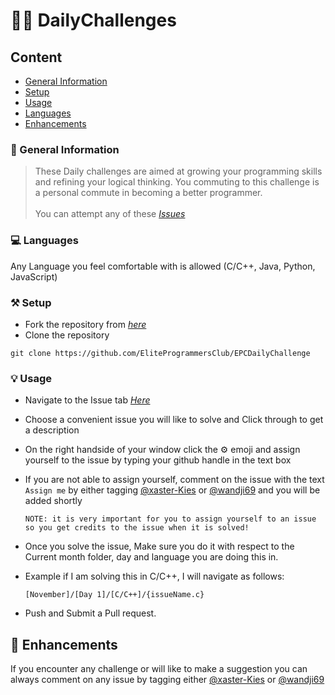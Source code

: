 #  👨‍💻 DailyChallenges

##  Content
* [General Information](#general-information)
* [Setup](#setup)
* [Usage](#setup)
* [Languages](#technologies-used)
* [Enhancements](#contact)
<!-- * [License](#license) -->


###  📢 General Information
> These Daily challenges are aimed at growing your programming skills and refining your logical thinking. You commuting to     this challenge is a personal commute in becoming a better programmer.\
\
> You can attempt any of these [_Issues_](https://www.example.com) 


### 💻 Languages
Any Language you feel comfortable with is allowed (C/C++, Java, Python, JavaScript)


### ⚒️ Setup
- Fork the repository from [_here_](https://github.com/EliteProgrammersClub/EPCDailyChallenge)
- Clone the repository
```
git clone https://github.com/EliteProgrammersClub/EPCDailyChallenge
```

### 💡 Usage
- Navigate to the Issue tab [_Here_](https://www.example.com)
- Choose a convenient issue you will like to solve and Click through to get a description
- On the right handside of your window click the ⚙️ emoji and assign yourself to the issue by typing your github handle in the text box
- If you are not able to assign yourself, comment on the issue with the text `Assign me` by either tagging [@xaster-Kies](https://github.com/xaster-Kies) or [@wandji69](https://github.com/wandji69) and you will be added shortly

  `NOTE: it is very important for you to assign yourself to an issue so you get credits to the issue when it is solved!`
- Once you solve the issue, Make sure you do it with respect to the Current month folder, day and language you are doing this in.
- Example if I am solving this in C/C++, I will navigate as follows:

  `[November]/[Day 1]/[C/C++]/{issueName.c}`
- Push and Submit a Pull request.


## 💬 Enhancements
If you encounter any challenge or will like to make a suggestion you can always comment on any issue by tagging either [@xaster-Kies](https://github.com/xaster-Kies) or [@wandji69](https://github.com/wandji69)


<!-- Optional -->
<!-- ## License -->
<!-- This project is open source and available under the [... License](). -->

<!-- You don't have to include all sections - just the one's relevant to your project -->




